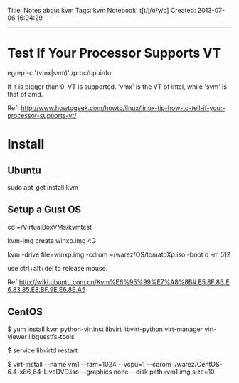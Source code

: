 Title: Notes about kvm
Tags: kvm
Notebook: t[t/j/o/y/c]
Created: 2013-07-06 16:04:29

------

# Test If Your Processor Supports VT

egrep -c '(vmx|svm)' /proc/cpuinfo

If it is bigger than 0, VT is supported. 'vmx' is the VT of intel, while 'svm' is that of amd.

Ref: http://www.howtogeek.com/howto/linux/linux-tip-how-to-tell-if-your-processor-supports-vt/

# Install

## Ubuntu

sudo apt-get install kvm

## Setup a Gust OS

cd ~/VirtualBoxVMs/kvmtest

kvm-img create winxp.img 4G

kvm -drive file=winxp.img -cdrom ~/warez/OS/tomatoXp.iso -boot d -m 512

use ctrl+alt+del to release mouse.

Ref:http://wiki.ubuntu.com.cn/Kvm%E6%95%99%E7%A8%8B#.E5.8F.8B.E6.83.85.E8.BF.9E.E6.8E.A5

## CentOS

$ yum install kvm python-virtinst libvirt libvirt-python virt-manager virt-viewer libguestfs-tools

$ service libvirtd restart

$ virt-install --name vm1 --ram=1024 --vcpu=1 --cdrom ./warez/CentOS-6.4-x86_64-LiveDVD.iso --graphics none --disk path=vm1.img,size=10
